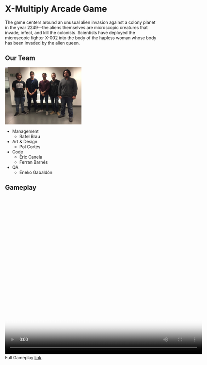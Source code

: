 

# X-Multiply Arcade Game
The game centers around an unusual alien invasion against a colony planet in the year 2249—the aliens themselves are microscopic creatures that invade, infect, and kill the colonists. Scientists have deployed the microscopic fighter X-002 into the body of the hapless woman whose body has been invaded by the alien queen.
## Our Team
<img src="https://github.com/knela96/Project1/blob/master/Zinnamon%20Team.jpeg" align="middle" width="50%">

- Management
  - Rafel Brau
- Art & Design
  - Pol Cortés 
- Code
  - Èric Canela
  - Ferran Barnés
- QA
  - Eneko Gabaldón
  
  

## Gameplay
<video src="xmultiply.mp4" poster="xmultiply.jpg" width="650" height="520" controls preload></video>
Full Gameplay [link](https://www.youtube.com/watch?v=bDFKSX90Ogo&feature=youtu.be).
